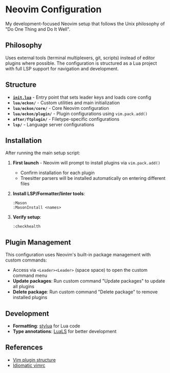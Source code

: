 # Neovim Configuration

My development-focused Neovim setup that follows the Unix philosophy of "Do One Thing and Do It Well".

## Philosophy

Uses external tools (terminal multiplexers, git, scripts) instead of editor plugins where possible.
The configuration is structured as a Lua project with full LSP support for navigation and development.

## Structure

- **[`init.lua`](./init.lua)** - Entry point that sets leader keys and loads core config
- **`lua/eckon/`** - Custom utilities and main initialization
- **`lua/eckon/core/`** - Core Neovim configuration
- **`lua/eckon/plugin/`** - Plugin configurations using `vim.pack.add()`
- **`after/ftplugin/`** - Filetype-specific configurations
- **`lsp/`** - Language server configurations

## Installation

After running the main setup script:

1. **First launch** - Neovim will prompt to install plugins via `vim.pack.add()`
   - Confirm installation for each plugin
   - Treesitter parsers will be installed automatically on entering different files
2. **Install LSP/Formatter/linter tools**:

   ```vim
   :Mason
   :MasonInstall <names>
   ```

3. **Verify setup**:

   ```vim
   :checkhealth
   ```

## Plugin Management

This configuration uses Neovim's built-in package management with custom commands:

- Access via `<Leader><Leader>` (space space) to open the custom command menu
- **Update packages**: Run custom command "Update packages" to update all plugins
- **Delete package**: Run custom command "Delete package" to remove installed plugins

## Development

- **Formatting**: [stylua](https://github.com/JohnnyMorganz/StyLua) for Lua code
- **Type annotations**: [LuaLS](https://luals.github.io/wiki/annotations/) for better development

## References

- [Vim plugin structure](https://learnvimscriptthehardway.stevelosh.com/chapters/42.html)
- [Idiomatic vimrc](https://github.com/romainl/idiomatic-vimrc)
